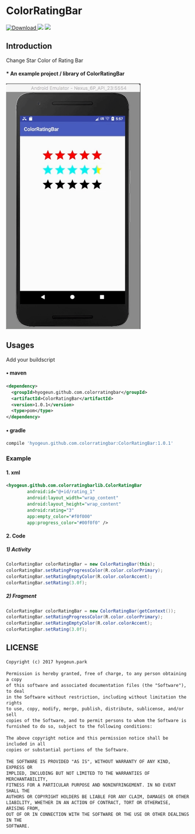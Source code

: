 # ColorRatingBar

[ ![Download](https://api.bintray.com/packages/hyogeunpark/maven/ColorRatingBar/images/download.svg) ](https://bintray.com/hyogeunpark/maven/ColorRatingBar/_latestVersion)
[![](https://img.shields.io/badge/minSdk-14-blue.svg)](https://developer.android.com/about/versions/android-4.0.html)
![](https://img.shields.io/badge/language-java-orange.svg)

## Introduction
Change Star Color of Rating Bar


#### * An example project / library of ColorRatingBar

![](assets/ColorRatingBar.gif)

## Usages

Add your buildscript
#### • maven
```xml
<dependency>
  <groupId>hyogeun.github.com.colorratingbar</groupId>
  <artifactId>ColorRatingBar</artifactId>
  <version>1.0.1</version>
  <type>pom</type>
</dependency>
```
#### • gradle
```groovy
compile 'hyogeun.github.com.colorratingbar:ColorRatingBar:1.0.1'
```


### Example
#### 1. xml
```xml
<hyogeun.github.com.colorratingbarlib.ColorRatingBar
        android:id="@+id/rating_1"
        android:layout_width="wrap_content"
        android:layout_height="wrap_content"
        android:rating="3"
        app:empty_color="#f0f000"
        app:progress_color="#00f0f0" />
```

#### 2. Code
  ##### 1) Activity
  ```java
  ColorRatingBar colorRatingBar = new ColorRatingBar(this);
  colorRatingBar.setRatingProgressColor(R.color.colorPrimary);
  colorRatingBar.setRatingEmptyColor(R.color.colorAccent);
  colorRatingBar.setRating(3.0f);
  ```
  ##### 2) Fragment
  ```java
  ColorRatingBar colorRatingBar = new ColorRatingBar(getContext());
  colorRatingBar.setRatingProgressColor(R.color.colorPrimary);
  colorRatingBar.setRatingEmptyColor(R.color.colorAccent);
  colorRatingBar.setRating(3.0f);
  ```

## LICENSE
```
Copyright (c) 2017 hyogeun.park

Permission is hereby granted, free of charge, to any person obtaining a copy
of this software and associated documentation files (the "Software"), to deal
in the Software without restriction, including without limitation the rights
to use, copy, modify, merge, publish, distribute, sublicense, and/or sell
copies of the Software, and to permit persons to whom the Software is
furnished to do so, subject to the following conditions:

The above copyright notice and this permission notice shall be included in all
copies or substantial portions of the Software.

THE SOFTWARE IS PROVIDED "AS IS", WITHOUT WARRANTY OF ANY KIND, EXPRESS OR
IMPLIED, INCLUDING BUT NOT LIMITED TO THE WARRANTIES OF MERCHANTABILITY,
FITNESS FOR A PARTICULAR PURPOSE AND NONINFRINGEMENT. IN NO EVENT SHALL THE
AUTHORS OR COPYRIGHT HOLDERS BE LIABLE FOR ANY CLAIM, DAMAGES OR OTHER
LIABILITY, WHETHER IN AN ACTION OF CONTRACT, TORT OR OTHERWISE, ARISING FROM,
OUT OF OR IN CONNECTION WITH THE SOFTWARE OR THE USE OR OTHER DEALINGS IN THE
SOFTWARE.
```
